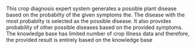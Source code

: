 This crop diagnosis expert system generates a possible plant disease based on the probabilty of the given symptoms the. The disease with the most probabilty is selected as the possible disease. It also provides probability of other possible diseases based on the provided symptoms.
The knowledge base has limited number of crop illness data and therefore, the provided result is entirely based on the knowledge base
